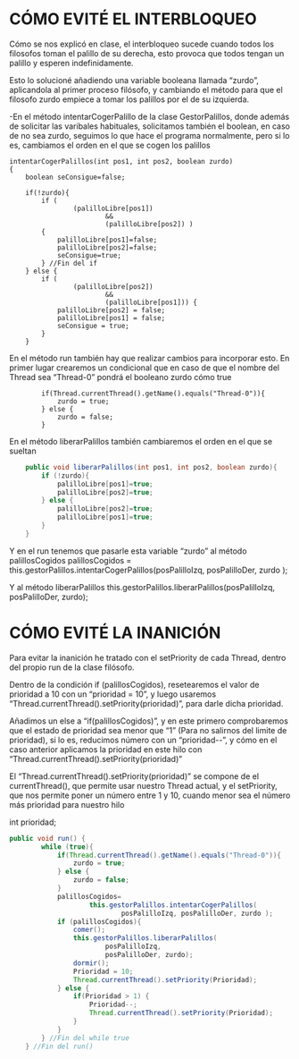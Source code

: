 # **CÓMO EVITÉ EL INTERBLOQUEO**
Cómo se nos explicó en clase, el interbloqueo sucede cuando todos los filosofos toman el palillo de su derecha, esto provoca que todos tengan un palillo y esperen indefinidamente.

Esto lo solucioné añadiendo una variable booleana llamada “zurdo”, aplicandola al primer proceso filósofo, y cambiando el método para que el filosofo zurdo empiece a tomar los palillos por el de su izquierda.

-En el método intentarCogerPalillo de la clase GestorPalillos, donde además de solicitar las varibales habituales, solicitamos también el boolean, en caso de no sea zurdo, seguimos lo que hace el programa normalmente, pero si lo es, cambiamos el orden en el que se cogen los palillos

    intentarCogerPalillos(int pos1, int pos2, boolean zurdo)
    {
        boolean seConsigue=false;

        if(!zurdo){
            if (
                    (palilloLibre[pos1])
                            &&
                            (palilloLibre[pos2]) )
            {
                palilloLibre[pos1]=false;
                palilloLibre[pos2]=false;
                seConsigue=true;
            } //Fin del if
        } else {
            if (
                    (palilloLibre[pos2])
                            &&
                            (palilloLibre[pos1])) {
                palilloLibre[pos2] = false;
                palilloLibre[pos1] = false;
                seConsigue = true;
            }
        }
En el método run también hay que realizar cambios para incorporar esto. En primer lugar crearemos un condicional que en caso de que el nombre del Thread sea “Thread-0” pondrá el booleano zurdo cómo true

            if(Thread.currentThread().getName().equals("Thread-0")){
                zurdo = true;
            } else {
                zurdo = false;
            }

En el método liberarPalillos también cambiaremos el orden en el que se sueltan
```java
    public void liberarPalillos(int pos1, int pos2, boolean zurdo){
        if (!zurdo){
            palilloLibre[pos1]=true;
            palilloLibre[pos2]=true;
        } else {
            palilloLibre[pos2]=true;
            palilloLibre[pos1]=true;
        }
    }
```

Y en el run tenemos que pasarle esta variable “zurdo” al método palillosCogidos
palillosCogidos = this.gestorPalillos.intentarCogerPalillos(posPalilloIzq, posPalilloDer, zurdo );

Y al método liberarPalillos
this.gestorPalillos.liberarPalillos(posPalilloIzq,  posPalilloDer, zurdo);

# **CÓMO EVITÉ LA INANICIÓN**
Para evitar la inanición he tratado con el setPriority de cada Thread, dentro del propio run de la clase filósofo. 

Dentro de la condición if (palillosCogidos), resetearemos el valor de prioridad a 10 con un “prioridad = 10”, y luego usaremos “Thread.currentThread().setPriority(prioridad)”, para darle dicha prioridad.

Añadimos un else a “if(palillosCogidos)”, y en este primero comprobaremos que el estado de prioridad sea menor que “1” (Para no salirnos del limite de prioridad), si lo es, reducimos número con un “prioridad--”, y cómo en el caso anterior aplicamos la prioridad en este hilo con “Thread.currentThread().setPriority(prioridad)”  

El “Thread.currentThread().setPriority(prioridad)” se compone de el currentThread(), que permite usar nuestro Thread actual, y el setPriority, que nos permite poner un número entre 1 y 10, cuando menor sea el número más prioridad para nuestro hilo
 
int prioridad;
    
```java
public void run() {
        while (true){
            if(Thread.currentThread().getName().equals("Thread-0")){
                zurdo = true;
            } else {
                zurdo = false;
            }
            palillosCogidos=
                    this.gestorPalillos.intentarCogerPalillos(
                            posPalilloIzq, posPalilloDer, zurdo );
            if (palillosCogidos){
                comer();
                this.gestorPalillos.liberarPalillos(
                        posPalilloIzq,
                        posPalilloDer, zurdo);
                dormir();
                Prioridad = 10;
                Thread.currentThread().setPriority(Prioridad);
            } else {
                if(Prioridad > 1) {
                    Prioridad--;
                    Thread.currentThread().setPriority(Prioridad);
                }
            }
        } //Fin del while true
    } //Fin del run()
```
